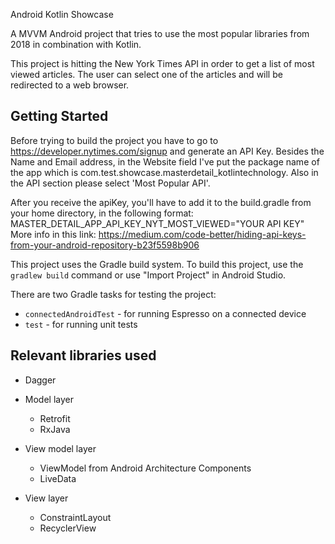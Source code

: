 Android Kotlin Showcase

A MVVM Android project that tries to use the most popular libraries from
2018 in combination with Kotlin.

This project is hitting the New York Times API in order to get a list of
most viewed articles. The user can select one of the articles and will be
redirected to a web browser.

Getting Started
---------------
Before trying to build the project you have to go to https://developer.nytimes.com/signup
and generate an API Key. Besides the Name and Email address, in the Website
field I've put the package name of the app which is com.test.showcase.masterdetail_kotlintechnology.
Also in the API section please select 'Most Popular API'.

After you receive the apiKey, you'll have to add it to the build.gradle
from your home directory, in the following format:
MASTER_DETAIL_APP_API_KEY_NYT_MOST_VIEWED="YOUR API KEY"
More info in this link: https://medium.com/code-better/hiding-api-keys-from-your-android-repository-b23f5598b906


This project uses the Gradle build system. To build this project, use the
`gradlew build` command or use "Import Project" in Android Studio.

There are two Gradle tasks for testing the project:
* `connectedAndroidTest` - for running Espresso on a connected device
* `test` - for running unit tests


Relevant libraries used
-----------------------

* Dagger

* Model layer
  * Retrofit
  * RxJava

* View model layer
  * ViewModel from Android Architecture Components
  * LiveData

* View layer
  * ConstraintLayout
  * RecyclerView